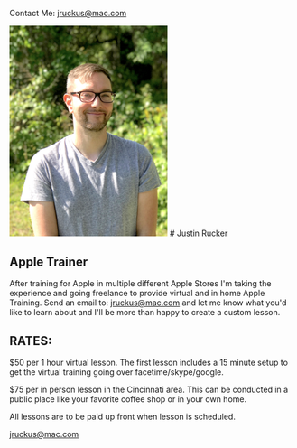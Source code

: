Contact Me: [jruckus@mac.com](mailto:jruckus@mac.com)

<img src="/images/me.jpg"  width="280" >
# Justin Rucker

##  Apple Trainer

After training for Apple in multiple different Apple Stores I'm taking the experience and going freelance to provide virtual and in home Apple Training. Send an email to: jruckus@mac.com and let me know what you'd like to learn about and I'll be more than happy to create a custom lesson.


## RATES:
$50 per 1 hour virtual lesson. The first lesson includes a 15 minute setup to get the virtual training going over facetime/skype/google. 

$75 per in person lesson in the Cincinnati area. This can be conducted in a public place like your favorite coffee shop or in your own home. 

All lessons are to be paid up front when lesson is scheduled. 

jruckus@mac.com
